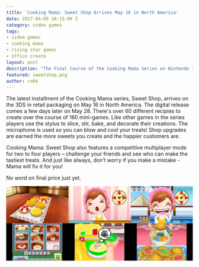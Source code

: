 ```yaml
---
title: 'Cooking Mama: Sweet Shop Arrives May 16 in North America'
date: 2017-04-05 16:15:00 Z
category: video games
tags:
- video games
- cooking mama
- rising star games
- office create
layout: post
description: "The Final Course of the Cooking Mama Series on Nintendo 3DS to be its Sweetest. Sweet Shop arrives May 16."
featured: sweetshop.png
author: robk
---
```


The latest installment of the Cooking Mama series, Sweet Shop, arrives on the 3DS in retail packaging on May 16 in North America. The digital release comes a few days later on May 28. There's over 60 different recipies to create over the course of 160 mini-games. Like other games in the series players use the stylus to slice, stir, bake, and decorate their creations. The microphone is used so you can blow and cool your treats! Shop upgrades are earned the more sweets you create and the happier customers are.

Cooking Mama: Sweet Shop also features a competitive multiplayer mode for two to four players – challenge your friends and see who can make the tastiest treats. And just like always, don’t worry if you make a mistake - Mama will fix it for you!

No word on final price just yet.

![Cooking Mama: Sweet Shop Screens](/images/cookingmama/mamasweets.jpg)